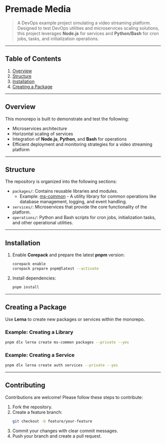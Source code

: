 # Premade Media

> A DevOps example project simulating a video streaming platform. Designed to test DevOps utilities and microservices scaling solutions, this project leverages **Node.js** for services and **Python/Bash** for cron jobs, tasks, and initialization operations.

---

## Table of Contents

1. [Overview](#overview)
2. [Structure](#structure)
3. [Installation](#installation)
4. [Creating a Package](#creating-a-package)

---

## Overview

This monorepo is built to demonstrate and test the following:

- Microservices architecture
- Horizontal scaling of services
- Integration of **Node.js**, **Python**, and **Bash** for operations
- Efficient deployment and monitoring strategies for a video streaming platform

---

## Structure

The repository is organized into the following sections:

- `packages/`: Contains reusable libraries and modules.
  - Example: [ms-common](./packages/ms-common/README.md) - A utility library for common operations like database management, logging, and event handling.
- `services/`: Microservices that provide the core functionality of the platform.
- `operations/`: Python and Bash scripts for cron jobs, initialization tasks, and other operational utilities.

---

## Installation

1. Enable **Corepack** and prepare the latest **pnpm** version:

   ```bash
   corepack enable
   corepack prepare pnpm@latest --activate
   ```

2. Install dependencies:

   ```bash
   pnpm install
   ```

---

## Creating a Package

Use **Lerna** to create new packages or services within the monorepo.

### Example: Creating a Library

```bash
pnpm dlx lerna create ms-common packages --private --yes
```

### Example: Creating a Service

```bash
pnpm dlx lerna create auth services --private --yes
```

---

## Contributing

Contributions are welcome! Please follow these steps to contribute:

1. Fork the repository.
2. Create a feature branch:
   ```bash
   git checkout -b feature/your-feature
   ```
3. Commit your changes with clear commit messages.
4. Push your branch and create a pull request.
